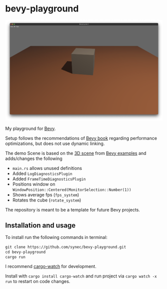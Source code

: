 # bevy-playground

![Screenshot](assets/readme/screenshot.png)

My playground for [Bevy](https://bevyengine.org).

Setup follows the recommendations of [Bevy book](https://bevyengine.org/learn/book/getting-started/setup/) regarding performance optimizations, but does not use dynamic linking.

The demo Scene is based on the [3D scene](<(https://bevyengine.org/examples/3d/3d-scene/)>) from [Bevy examples](https://bevyengine.org/examples) and adds/changes the following

- `main.rs` allows unused definitions
- Added `LogDiagnosticsPlugin`
- Added `FrameTimeDiagnosticsPlugin`
- Positions window on `WindowPosition::Centered(MonitorSelection::Number(1))`
- Shows average fps (`fps_system`)
- Rotates the cube (`rotate_system`)

The repository is meant to be a template for future Bevy projects.

## Installation and usage

To install run the following commands in terminal:

```
git clone https://github.com/synec/bevy-playground.git
cd bevy-playground
cargo run
```

I recommend [cargo-watch](https://crates.io/crates/cargo-watch) for development.

Install with `cargo install cargo-watch` and run project via `cargo watch -x run` to restart on code changes.
